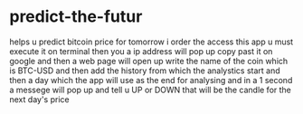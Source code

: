 # predict-the-futur
helps u predict bitcoin price for tomorrow
i order the access this app u must execute it on terminal
then you a ip address will pop up copy past it on google and then a web page will open up write the name of the coin which is BTC-USD and then add the history from which the analystics start and then a day which the app will use as the end for analysing and in a 1 second a messege will pop up and tell u UP or DOWN that will be the candle for the next day's price
